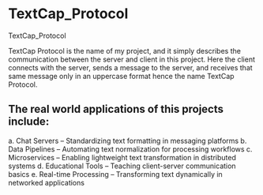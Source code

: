 # TextCap_Protocol
TextCap_Protocol

TextCap Protocol is the name of my project, and it simply describes the communication between the server and client in this project. Here the client connects with the server, sends a message to the server, and receives that same message only in an uppercase format hence the name TextCap Protocol. 

## The real world applications of this projects include:
a. Chat Servers – Standardizing text formatting in messaging platforms
b. Data Pipelines – Automating text normalization for processing workflows
c. Microservices – Enabling lightweight text transformation in distributed systems
d. Educational Tools – Teaching client-server communication basics
e. Real-time Processing – Transforming text dynamically in networked applications
